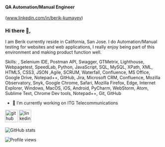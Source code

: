 #### QA Automation/Manual Engineer 
(www.linkedin.com/in/berik-kumayev)

### Hi there 👋,


I am Berik currently reside in California, San Jose. I do Automation/Manual testing for websites and web applications, I really enjoy being part of this environment and making product function well.

Skills: , Selenium IDE, Postman API, Swagger, GTMetrix, Lighthouse, Webpagetest, SpeedLab, Python, JavaScript, SQL, MySQL, XPath, XML, HTML5, CSS3, JSON ,Agile, SCRUM, Waterfall, Confluence, MS Office, Google Drive, Notepad++, GitHub, Jira, Microsoft CRM, Confluence, Mozilla Observatory, Snyk, Google Chrome, Safari, Mozilla Firefox, Edge, Internet Explorer, Windows, MacOS, iOS, Android, PyCharm, WebStorm, Atom, Sublime Text, Chrome Dev tools, Notepad++, Git, GitHub

- 🔭 I’m currently working on ITG Telecommunications 


[<img src='https://cdn.jsdelivr.net/npm/simple-icons@3.0.1/icons/github.svg' alt='github' height='40'>](https://github.com/berik-k)  [<img src='https://cdn.jsdelivr.net/npm/simple-icons@3.0.1/icons/linkedin.svg' alt='linkedin' height='40'>](https://www.linkedin.com/in/www.linkedin.com/in/berik-kumayev/)  

![GitHub stats](https://github-readme-stats.vercel.app/api?username=berik-k&show_icons=true)  

![Profile views](https://gpvc.arturio.dev/berik-k)  
